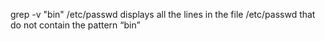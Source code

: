 grep -v "bin" /etc/passwd displays all the lines in the file /etc/passwd that do not contain the pattern “bin”  
